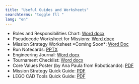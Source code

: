 ```yaml
---
title: "Useful Guides and Worksheets"
searchterms: "toggle fll "
lang: "en"
---
```

 <ul>
<li >Roles and Responsibilities Chart:
<a href="translations/en-us/fll/RolesandResponsibilities.docx">Word docx</a>
 </li>
<li >Pseudocode Worksheet for Missions:
<a href="translations/en-us/fll/FLLMissionPseudocode.docx">Word docx</a>
</li>
<li >Mission Strategy Worksheet *Coming Soon*:
<a href="">Word Doc</a>
</li>
<li >Run Notecards:
<a href="translations/en-us/fll/RunNotecards.pptx">PPTX</a>
<li >Engineering Journal:
<a href="translations/en-us/fll/EngJournal2017.docx">Word docx</a>
</li>
<li >Tournament Checklist:
<a href="translations/en-us/fll/TournamentChecklist.docx">Word docx</a>
</li>
</li>
<li >Core Values Poster (by Ana Paula from Roboticando):
<a href="translations/en-us/fll/CoreValuesPoster.pdf">PDF</a>
</li>
<li >Mission Strategy Quick Guide:
<a href="translations/en-us/fll/FLLStrategy.pdf">PDF</a>
</li>
<li >LEGO CAD Tools Quick Guide:
<a href="translations/en-us/fll/LEGOCAD.pdf">PDF</a>
</li>
</li>
 </ul>

